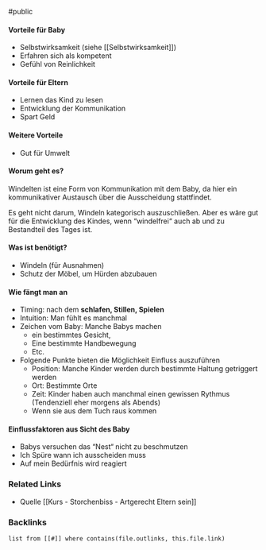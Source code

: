 #public

#### Vorteile für Baby
- Selbstwirksamkeit (siehe [[Selbstwirksamkeit]])
- Erfahren sich als kompetent
- Gefühl von Reinlichkeit

#### Vorteile für Eltern
- Lernen das Kind zu lesen
- Entwicklung der Kommunikation
- Spart Geld

#### Weitere Vorteile
- Gut für Umwelt

#### Worum geht es?
Windelten ist eine Form von Kommunikation mit dem Baby, da hier ein kommunikativer Austausch über die Ausscheidung stattfindet.

Es geht nicht darum, Windeln kategorisch auszuschließen. Aber es wäre gut für die Entwicklung des Kindes, wenn “windelfrei“ auch ab und zu Bestandteil des Tages ist.
#### Was ist benötigt?
- Windeln (für Ausnahmen)
- Schutz der Möbel, um Hürden abzubauen

#### Wie fängt man an
- Timing: nach dem **schlafen, Stillen, Spielen**
- Intuition: Man fühlt es manchmal
- Zeichen vom Baby: Manche Babys machen
	- ein bestimmtes Gesicht,
	- Eine bestimmte Handbewegung
	- Etc.
- Folgende Punkte bieten die Möglichkeit Einfluss auszuführen
	- Position: Manche Kinder werden durch bestimmte Haltung getriggert werden
	- Ort: Bestimmte Orte
	- Zeit: Kinder haben auch manchmal einen gewissen Rythmus (Tendenziell eher morgens als Abends)
	- Wenn sie aus dem Tuch raus kommen

#### Einflussfaktoren aus Sicht des Baby
- Babys versuchen das “Nest“ nicht zu beschmutzen
- Ich Spüre wann ich ausscheiden muss
- Auf mein Bedürfnis wird reagiert

### Related Links
- Quelle [[Kurs - Storchenbiss - Artgerecht Eltern sein]]

### Backlinks
```dataview 
list from [[#]] where contains(file.outlinks, this.file.link)
```


